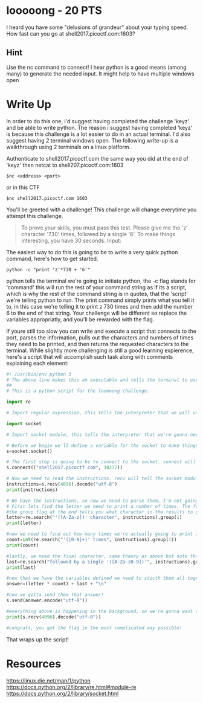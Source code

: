# looooong - 20 PTS
I heard you have some "delusions of grandeur" about your typing speed. How fast can you go at shell2017.picoctf.com:1603?

## Hint
Use the nc command to connect!
I hear python is a good means (among many) to generate the needed input.
It might help to have multiple windows open

# Write Up
In order to do this one, i'd suggest having completed the challenge 'keyz' and be able to write python. The reason i suggest having completed 'keyz' is because this challenge is a lot easier to do in an actual terminal. I'd also suggest having 2 terminal windows open. The following write-up is a walkthrough using 2 terminals on a linux platform.

Authenticate to shell2017.picoctf.com the same way you did at the end of 'keyz' then netcat to shell207.picoctf.com:1603

`$nc <address> <port>`

or in this CTF

`$nc shell2017.picoctf.com 1603`

You'll be greeted with a challenge! This challenge will change everytime you attempt this challenge.

>To prove your skills, you must pass this test.
>Please give me the 'z' character '730' times, followed by a single '6'.
>To make things interesting, you have 30 seconds.
>Input:

The easiest way to do this is going to be to write a very quick python command, here's how to get started. 

`python -c "print 'z'*730 + '6'"`

python tells the terminal we're going to initiate python, the -c flag stands for 'command' this will run the rest of your command string as if its a script, which is why the rest of the command string is in quotes, that the 'script' we're telling python to run. The print command simply prints what you tell it to, in this case we're telling it to print z 730 times and then add the number 6 to the end of that string. Your challenge will be different so replace the variables appropriatly, and you'll be rewarded with the flag.

If youre still too slow you can write and execute a script that connects to the port, parses the information, pulls out the characters and numbers of times they need to be printed, and then returns the requested characters to the terminal. While slightly more challenging is still a good learning expierence, here's a script that will accomplish such task along with comments explaining each element:
```python
#! /usr/bin/env python 3
# The above line makes this an executable and tells the terminal to use python.
##
# This is a python script for the looooong challenge.

import re

# Import regular expression, this tells the interpreter that we will use regular expressions in the script. Regular expression will be needed in order to parse the information on the other end of the socket

import socket

# Import socket module, this tells the interpreter that we're gonna need to do some work with a socket, so it'll import the stuff we need to make this work.

# Before we begin we'll define a variable for the socket to make things easier to type out below. After we've defined this variable we can call the module attributes much easier.
s=socket.socket()

# The first step is going to be to connect to the socket. connect will tell the socket module to connect to the address/port combination provided within the argument, similar to doing nc <address> <port>
s.connect(("shell2017.picoctf.com", 30277))

# Now we need to read the instructions. recv will tell the socket module to recieve information, we'll need to provide some instructions on how much to recieve, the buffer, and how to interpret the bits that re recieved, to make them legible we want them in UTF8. Define a variable "instructions" as what the socket module reads from the address provided previously.
instructions=s.recv(4096).decode("utf-8")
print(instructions)

# We have the instructions, so now we need to parse them, I'm not going to teach you regular expressions in this script but I'll try to explain what they're doing.
# First lets find the letter we need to print a number of times. The following rex will look for the string "'?' character" within the previously defined instructions and define the located character as letter.
#the group flag at the end tells you what character in the results to grab, in the 0 column there would be a quote, while the 1st column character is going to tbe the letter we need.
letter=re.search("'([A-Za-z])' character", instructions).group(1)
print(letter)

#now we need to find out how many times we're actually going to print it. same practice as above, but we want the charcter located to be treated as an integer, so when we do the multiplication later the intepreter understands. We'll add a + to the rex, which basically means find as many numbers in this string as possible, we aren't actually looking for a number between 0 and 9, we're looking for multiple digits between 0 and 9. group is gonna be a little funnier here, in the 0 column you'll have the single quote, in the 1 column you'll have the entire integer, whether it be 9 or 999.
count=int(re.search("'([0-9]+)' times", instructions).group(1))
print(count)

#lastly, we need the final character, same theory as above but note that this can be a letter or a number.
last=re.search("followed by a single '([A-Za-z0-9])'", instructions).group(1)
print(last)

#now that we have the variables defined we need to sticth them all together. the "\n" basically tells the console to hit enter.
answer=(letter * count) + last + "\n"

#now we gotta send them that answer!
s.send(answer.encode("utf-8"))

#everything above is happening in the background, so we're gonna want to make sure we see the shell's response, which is going to print it to the socket, lets call up the socket again quick and print what it sees, which we really really hope is gonna be the flag.
print(s.recv(4096).decode("utf-8"))

#congrats, you got the flag in the most complicated way possible!
```
That wraps up the script!

# Resources
https://linux.die.net/man/1/python
https://docs.python.org/2/library/re.html#module-re
https://docs.python.org/2/library/socket.html
